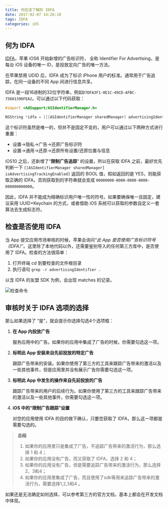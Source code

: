 ```yaml
---
title: 你应该了解的 IDFA
date: 2017-02-07 14:26:10
tags: IDFA
categories: iOS
---
```


## 何为 IDFA

[IDFA](https://developer.apple.com/documentation/adsupport/asidentifiermanager)，苹果 iOS6 开始新增的广告标识符， 全称 Identifier For Advertising，是每台 iOS 设备的唯一 ID，是投放定向广告的唯一方法。

<!--more-->

在苹果禁用 UDID 后，IDFA 成为了标识 iPhone 用户的标准。通常用于广告追踪，在同一设备的不同 App 间进行信息共享。

IDFA 是一段16进制的32位字符串，例如`D7DFA3F1-0E1C-49CD-AFBC-75601390FEA2`。可以通过以下代码获取：

```objective-c
#import <AdSupport/ASIdentifierManager.h>

NSString *idfa = [[[ASIdentifierManager sharedManager] advertisingIdentifier] UUIDString];
```

这个标识符虽然是唯一的，但并不是固定不变的，用户可以通过以下两种方式进行重置：

- 设置→隐私→广告→还原广告标识符
- 设置→通用→还原→还原所有设置/还原位置与信息

iOS10 之后，还新增了“**限制广告追踪**” 的设置，所以在获取 IDFA 之前，最好优先判断一下 `[[ASIdentifierManager sharedManager] isAdvertisingTrackingEnabled]` 返回的 BOOL 值，假如返回的是 YES，则能获取正确的 IDFA，否则获取到的字符串就会变成 `00000000-0000-0000-0000-000000000000`。

因此，IDFA 并不能成为精确标识用户唯一性的符号。如果要确保唯一且固定，建议采用 UUID+Keychain 的方式，或者借助 iOS 系统可以获取的参数自定义一套算法去生成标志符。


## 检查是否使用 IDFA

当 App 提交应用市场审核的时候，苹果会询问“*此 App 是否使用广告标识符号（IDFA）*”。这里除了本地代码以外，还需要鉴别导入的任何第三方库中，是否使用了 IDFA。检查的方法很简单：

1. 打开终端 cd 到要检查的文件根目录
2. 执行语句 `grep -r advertisingIdentifier . `

以含 IDFA 的友盟 SDK 为例，会出现 matches 的记录。

![检查命令](grep-command.png)


## 审核时关于 IDFA 选项的选择

那么如果选择了 “是”，就会提示你选择勾选4个选项框：

1. **在 App 内投放广告**

   服务应用中的广告。如果你的应用中集成了广告的时候，你需要勾选这一项。

2. **标明此 App 安装来自先前投放的特定广告**

   跟踪广告带来的安装。如果你使用了第三方的工具来跟踪广告带来的激活以及一些其他事件，但是应用里并没有展示广告你需要勾选这一项。

3. **标明此 App 中发生的操作来自先前投放的广告**

   跟踪广告带来的用户的后续行为。如果你使用了第三方的工具来跟踪广告带来的激活以及一些其他事件，你需要勾选这一项。

4. **iOS 中的“限制广告跟踪”设置**

   对您的应用使用 IDFA 的目的做下确认，只要您获取了 IDFA，那么这一项都是需要勾选的。

> **总结**
>
> 1. 如果你的应用里只是集成了广告，不追踪广告带来的激活行为，那么选择 1 和 4；
> 2. 如果你的应用没有广告，而又获取了 IDFA，选择 2 和 4；
> 3. 如果你的应用没有广告，但是需要追踪广告带来的激活行为，那么选择2、3和4；
> 4. 如果你的应用里集成了广告，而且使用了sdk等用来追踪广告带来的激活行为，需要选择1,2,3和4 。

如果还是无法确定如何选择，可以参考第三方的官方文档，基本上都会在开发文档中体现。